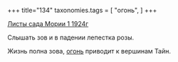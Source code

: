 +++
title="134"
taxonomies.tags = [
 "огонь",
]
+++

[Листы сада Мории 1 1924г](/agni/1924)

Слышать зов и в падении лепестка розы.   

Жизнь полна зова, [огонь](/tags/огонь) приводит к вершинам Тайн.   

